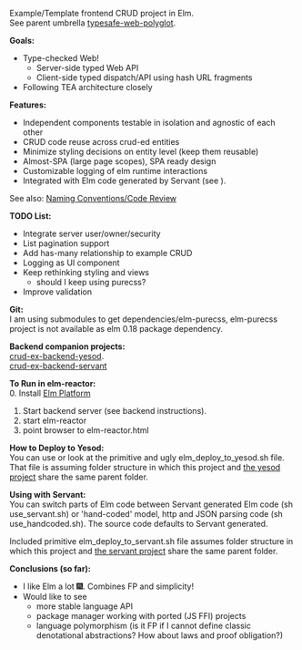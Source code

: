 Example/Template frontend CRUD project in Elm.  
See parent umbrella [typesafe-web-polyglot](https://github.com/rpeszek/typesafe-web-polyglot.git).

__Goals:__
* Type-checked Web!
   * Server-side typed Web API
   * Client-side typed dispatch/API using hash URL fragments
* Following TEA architecture closely

__Features:__  
* Independent components testable in isolation and agnostic of each other 
* CRUD code reuse across crud-ed entities
* Minimize styling decisions on entity level (keep them reusable)
* Almost-SPA (large page scopes), SPA ready design
* Customizable logging of elm runtime interactions
* Integrated with Elm code generated by Servant
(see ).

See also: [Naming Conventions/Code Review](README_CODE_REVIEW.md)

__TODO List:__  
* Integrate server user/owner/security
* List pagination support
* Add has-many relationship to example CRUD
* Logging as UI component
* Keep rethinking styling and views 
   * should I keep using purecss?
* Improve validation

__Git:__  
I am using submodules to get dependencies/elm-purecss,  elm-purecss project is not available
as elm 0.18 package dependency.  

__Backend companion projects:__  
[crud-ex-backend-yesod](https://github.com/rpeszek/crud-ex-backend-yesod.git).  
[crud-ex-backend-servant](https://github.com/rpeszek/crud-ex-backend-servant.git) 

__To Run in elm-reactor:__  
0. Install [Elm Platform](http://elm-lang.org/)  
1. Start backend server (see backend instructions). 
2. start elm-reactor
3. point browser to elm-reactor.html 

__How to Deploy to Yesod:__  
You can use or look at the primitive and ugly elm_deploy_to_yesod.sh file.
That file is assuming folder structure in which 
this project and
[the yesod project](https://github.com/rpeszek/crud-ex-backend-yesod.git) 
share the same parent folder.


__Using with Servant:__  
You can switch parts of Elm code between Servant generated Elm code (sh use_servant.sh) or 'hand-coded' model, http and JSON parsing code (sh use_handcoded.sh).  The source code defaults to Servant generated. 

Included primitive elm_deploy_to_servant.sh file assumes folder structure in which this project and [the servant project](https://github.com/rpeszek/crud-ex-backend-servant.git) 
share the same parent folder.

__Conclusions (so far):__

* I like Elm a lot :fireworks:. Combines FP and simplicity!
* Would like to see 
   * more stable language API
   * package manager working with ported (JS FFI) projects
   * language polymorphism (is it FP if I cannot define classic denotational abstractions? How about laws and proof obligation?) 
